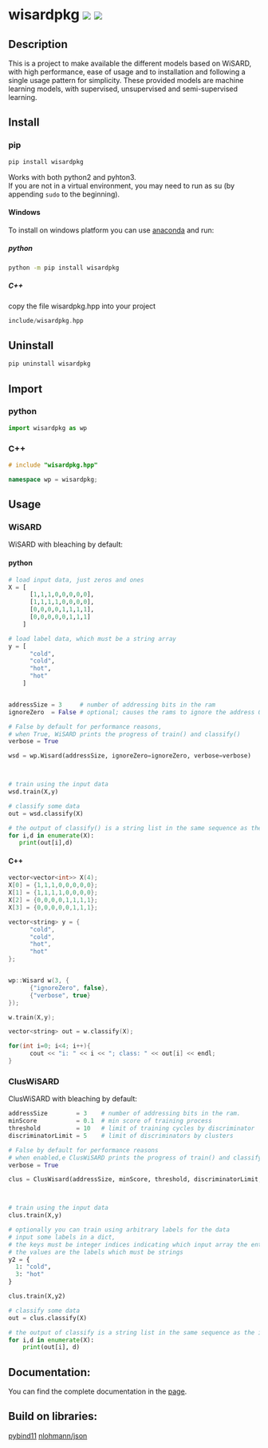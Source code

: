 # wisardpkg [![](https://img.shields.io/pypi/v/wisardpkg.svg)](https://pypi.org/project/wisardpkg/) [![](https://travis-ci.org/IAZero/wisardpkg.svg?branch=master)](https://travis-ci.org/IAZero/wisardpkg)

## Description
This is a project to make available the different models based on WiSARD,
with high performance, ease of usage and to installation and following a single usage pattern for simplicity.
These provided models are machine learning models, with supervised, unsupervised and semi-supervised learning.

## Install
### pip
```bash
pip install wisardpkg
```
Works with both python2 and pyhton3.  
If you are not in a virtual environment, you may need to run as su (by appending `sudo` to the beginning).

#### Windows
To install on windows platform you can use [anaconda](https://anaconda.org/) and run:
##### python
```bash
python -m pip install wisardpkg
```
##### C++
copy the file wisardpkg.hpp into your project 
```C++
include/wisardpkg.hpp
```

## Uninstall
```bash
pip uninstall wisardpkg
```

## Import
### python
```python
import wisardpkg as wp
```
### C++
```c++
# include "wisardpkg.hpp"

namespace wp = wisardpkg;
```

## Usage
### WiSARD

WiSARD with bleaching by default:

#### python
```python
# load input data, just zeros and ones  
X = [
      [1,1,1,0,0,0,0,0],
      [1,1,1,1,0,0,0,0],
      [0,0,0,0,1,1,1,1],
      [0,0,0,0,0,1,1,1]
    ]

# load label data, which must be a string array
y = [
      "cold",
      "cold",
      "hot",
      "hot"
    ]


addressSize = 3     # number of addressing bits in the ram
ignoreZero  = False # optional; causes the rams to ignore the address 0

# False by default for performance reasons,
# when True, WiSARD prints the progress of train() and classify()
verbose = True

wsd = wp.Wisard(addressSize, ignoreZero=ignoreZero, verbose=verbose)



# train using the input data
wsd.train(X,y)

# classify some data
out = wsd.classify(X)

# the output of classify() is a string list in the same sequence as the input
for i,d in enumerate(X):
   print(out[i],d)
```

#### C++
```C++
vector<vector<int>> X(4);
X[0] = {1,1,1,0,0,0,0,0};
X[1] = {1,1,1,1,0,0,0,0};
X[2] = {0,0,0,0,1,1,1,1};
X[3] = {0,0,0,0,0,1,1,1};

vector<string> y = {
      "cold",
      "cold",
      "hot",
      "hot"
};


wp::Wisard w(3, {
      {"ignoreZero", false},
      {"verbose", true}
});

w.train(X,y);

vector<string> out = w.classify(X);

for(int i=0; i<4; i++){
      cout << "i: " << i << "; class: " << out[i] << endl;
}
```
### ClusWiSARD

ClusWiSARD with bleaching by default:
```python
addressSize        = 3    # number of addressing bits in the ram.
minScore           = 0.1  # min score of training process
threshold          = 10   # limit of training cycles by discriminator
discriminatorLimit = 5    # limit of discriminators by clusters

# False by default for performance reasons
# when enabled,e ClusWiSARD prints the progress of train() and classify()
verbose = True

clus = ClusWisard(addressSize, minScore, threshold, discriminatorLimit, verbose=True)



# train using the input data
clus.train(X,y)

# optionally you can train using arbitrary labels for the data
# input some labels in a dict,
# the keys must be integer indices indicating which input array the entry is associated to,
# the values are the labels which must be strings
y2 = {
  1: "cold",
  3: "hot"
}

clus.train(X,y2)

# classify some data
out = clus.classify(X)

# the output of classify is a string list in the same sequence as the input
for i,d in enumerate(X):
    print(out[i], d)
```

## Documentation:
You can find the complete documentation in the [page](https://iazero.github.io/wisardpkg/).

## Build on libraries:
[pybind11](https://github.com/pybind/pybind11)
[nlohmann/json](https://github.com/nlohmann/json)
